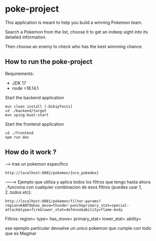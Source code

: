# poke-project

This application is meant to help you build a winning Pokemon team.

Search a Pokemon from the list, choose it to get an indeep sight into its detailed information.

Then choose an enemy to check who has the best winnning chance.

## How to run the poke-project
Requirements:
- JDK 17
- node >18.14.1

Start the backend application
```
mvn clean install [-DskipTests]
cd ./backend/target
mvn sping-boot:start
```

Start the frontend application
```
cd ./frontend
npm run dev
```

## How do it work ?

--> trae un pokemon especifico

```
http://localhost:8081/pokemon/{nro_pokedex}  
```

---> Ejemplo que utiliza y aplica todos los filtros que tengo hasta ahora ..funciona con cualquier combinacion de esos filtros (puedes usar 1, 2..todos etc):

```
http://localhost:8081/pokemon/filter-params?region=KANTO&has_move=thunder-punch&primary_stat=special-attack&type=fire&lower_stat=defense&ability=flame-body
```

Filtros:
region=
type=
has_move=
primary_stat=
lower_stat=
ability=

ese ejemplo particular devuelve un unico pokemon que cumple con todo que es Magmar

